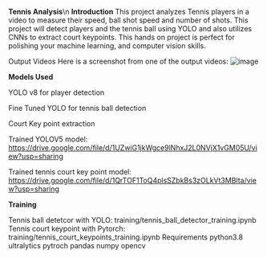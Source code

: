 **Tennis Analysis**\n
**Introduction**
This project analyzes Tennis players in a video to measure their speed, ball shot speed and number of shots. This project will detect players and the tennis ball using YOLO and also utilizes CNNs to extract court keypoints. This hands on project is perfect for polishing your machine learning, and computer vision skills.

Output Videos
Here is a screenshot from one of the output videos:
![image](https://github.com/user-attachments/assets/406ffe34-38af-4e8d-8b34-89707a17837c)


**Models Used**

YOLO v8 for player detection

Fine Tuned YOLO for tennis ball detection

Court Key point extraction

Trained YOLOV5 model: https://drive.google.com/file/d/1UZwiG1jkWgce9lNhxJ2L0NVjX1vGM05U/view?usp=sharing

Trained tennis court key point model: https://drive.google.com/file/d/1QrTOF1ToQ4plsSZbkBs3zOLkVt3MBlta/view?usp=sharing

**Training**

Tennis ball detetcor with YOLO: training/tennis_ball_detector_training.ipynb
Tennis court keypoint with Pytorch: training/tennis_court_keypoints_training.ipynb
Requirements
python3.8
ultralytics
pytroch
pandas
numpy
opencv
